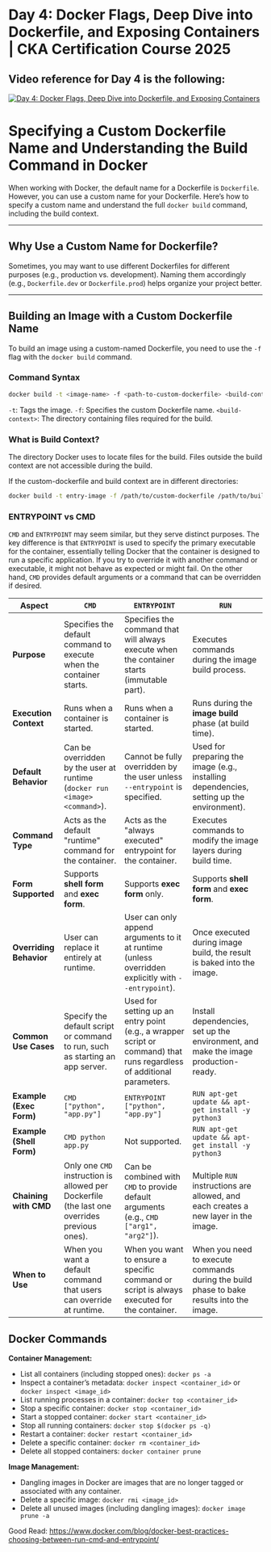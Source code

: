 # Day 4: Docker Flags, Deep Dive into Dockerfile, and Exposing Containers | CKA Certification Course 2025

## Video reference for Day 4 is the following:

[![Day 4: Docker Flags, Deep Dive into Dockerfile, and Exposing Containers](https://img.youtube.com/vi/p8VQmk_zbVo/1.jpg)](https://www.youtube.com/watch?v=p8VQmk_zbVo)

# Specifying a Custom Dockerfile Name and Understanding the Build Command in Docker

When working with Docker, the default name for a Dockerfile is `Dockerfile`. However, you can use a custom name for your Dockerfile. Here’s how to specify a custom name and understand the full `docker build` command, including the build context.

---

## **Why Use a Custom Name for Dockerfile?**
Sometimes, you may want to use different Dockerfiles for different purposes (e.g., production vs. development). Naming them accordingly (e.g., `Dockerfile.dev` or `Dockerfile.prod`) helps organize your project better.

---

## **Building an Image with a Custom Dockerfile Name**

To build an image using a custom-named Dockerfile, you need to use the `-f` flag with the `docker build` command.

### **Command Syntax**
```bash
docker build -t <image-name> -f <path-to-custom-dockerfile> <build-context>
```

`-t`: Tags the image.
`-f`: Specifies the custom Dockerfile name.
`<build-context>`: The directory containing files required for the build.

### What is Build Context?

The directory Docker uses to locate files for the build. Files outside the build context are not accessible during the build.

If the custom-dockerfile and build context are in different directories:

```bash
docker build -t entry-image -f /path/to/custom-dockerfile /path/to/build-context
```


### ENTRYPOINT vs CMD

`CMD` and `ENTRYPOINT` may seem similar, but they serve distinct purposes. The key difference is that `ENTRYPOINT` is used to specify the primary executable for the container, essentially telling Docker that the container is designed to run a specific application. If you try to override it with another command or executable, it might not behave as expected or might fail. On the other hand, `CMD` provides default arguments or a command that can be overridden if desired.

| **Aspect**              | **`CMD`**                                                                                             | **`ENTRYPOINT`**                                                                                  | **`RUN`**                                                                                          |
|--------------------------|-------------------------------------------------------------------------------------------------------|---------------------------------------------------------------------------------------------------|----------------------------------------------------------------------------------------------------|
| **Purpose**             | Specifies the default command to execute when the container starts.                                   | Specifies the command that will always execute when the container starts (immutable part).        | Executes commands during the image build process.                                                  |
| **Execution Context**   | Runs when a container is started.                                                                    | Runs when a container is started.                                                                | Runs during the **image build** phase (at build time).                                              |
| **Default Behavior**    | Can be overridden by the user at runtime (`docker run <image> <command>`).                            | Cannot be fully overridden by the user unless `--entrypoint` is specified.                       | Used for preparing the image (e.g., installing dependencies, setting up the environment).          |
| **Command Type**        | Acts as the default "runtime" command for the container.                                              | Acts as the "always executed" entrypoint for the container.                                       | Executes commands to modify the image layers during build time.                                    |
| **Form Supported**      | Supports **shell form** and **exec form**.                                                           | Supports **exec form** only.                                                                      | Supports **shell form** and **exec form**.                                                         |
| **Overriding Behavior** | User can replace it entirely at runtime.                                                             | User can only append arguments to it at runtime (unless overridden explicitly with `--entrypoint`). | Once executed during image build, the result is baked into the image.                             |
| **Common Use Cases**    | Specify the default script or command to run, such as starting an app server.                        | Used for setting up an entry point (e.g., a wrapper script or command) that runs regardless of additional parameters. | Install dependencies, set up the environment, and make the image production-ready.                |
| **Example (Exec Form)** | `CMD ["python", "app.py"]`                                                                            | `ENTRYPOINT ["python", "app.py"]`                                                                | `RUN apt-get update && apt-get install -y python3`                                                 |
| **Example (Shell Form)**| `CMD python app.py`                                                                                   | Not supported.                                                                                    | `RUN apt-get update && apt-get install -y python3`                                                 |
| **Chaining with CMD**   | Only one `CMD` instruction is allowed per Dockerfile (the last one overrides previous ones).          | Can be combined with `CMD` to provide default arguments (e.g., `CMD ["arg1", "arg2"]`).           | Multiple `RUN` instructions are allowed, and each creates a new layer in the image.               |
| **When to Use**         | When you want a default command that users can override at runtime.                                   | When you want to ensure a specific command or script is always executed for the container.         | When you need to execute commands during the build phase to bake results into the image.           |

## Docker Commands

**Container Management:**

*   List all containers (including stopped ones): `docker ps -a`
*   Inspect a container’s metadata: `docker inspect <container_id>` or `docker inspect <image_id>`
*   List running processes in a container: `docker top <container_id>`
*   Stop a specific container: `docker stop <container_id>`
*   Start a stopped container: `docker start <container_id>`
*   Stop all running containers: `docker stop $(docker ps -q)`
*   Restart a container: `docker restart <container_id>`
*   Delete a specific container: `docker rm <container_id>`
*   Delete all stopped containers: `docker container prune`

**Image Management:**

*   Dangling images in Docker are images that are no longer tagged or associated with any container.
*   Delete a specific image: `docker rmi <image_id>`
*   Delete all unused images (including dangling images): `docker image prune -a`

Good Read: https://www.docker.com/blog/docker-best-practices-choosing-between-run-cmd-and-entrypoint/